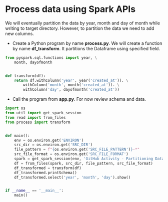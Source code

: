 # Process data using Spark APIs

We will eventually partition the data by year, month and day of month while writing to target directory. However, to partition the data we need to add new columns.
* Create a Python program by name **process.py**. We will create a function by name **df_transform**. It partitions the Dataframe using specified field.

```python
from pyspark.sql.functions import year, \
    month, dayofmonth


def transform(df):
    return df.withColumn('year', year('created_at')). \
        withColumn('month', month('created_at')). \
        withColumn('day', dayofmonth('created_at'))
```

* Call the program from **app.py**. For now review schema and data.

```python
import os
from util import get_spark_session
from read import from_files
from process import transform


def main():
    env = os.environ.get('ENVIRON')
    src_dir = os.environ.get('SRC_DIR')
    file_pattern = f"{os.environ.get('SRC_FILE_PATTERN')}-*"
    src_file_format = os.environ.get('SRC_FILE_FORMAT')
    spark = get_spark_session(env, 'GitHub Activity - Partitioning Data')
    df = from_files(spark, src_dir, file_pattern, src_file_format)
    df_transformed = transform(df)
    df_transformed.printSchema()
    df_transformed.select('year', 'month', 'day').show()


if __name__ == '__main__':
    main()
```
